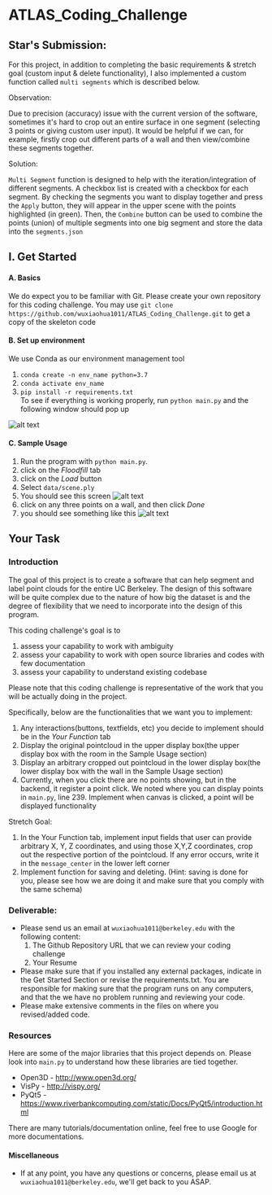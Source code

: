 # ATLAS_Coding_Challenge

## Star's Submission:
For this project, in addition to completing the basic requirements & stretch goal (custom input & delete functionality), I also implemented a custom function called `multi segments` which is described below.

Observation:

Due to precision (accuracy) issue with the current version of the software, sometimes it's hard to crop out an entire surface in one segment (selecting 3 points or giving custom user input). It would be helpful if we can, for example, firstly crop out different parts of a wall and then view/combine these segments together.

Solution:

`Multi Segment` function is designed to help with the iteration/integration of different segments. A checkbox list is created with a checkbox for each segment. By checking the segments you want to display together and press the `Apply` button, they will appear in the upper scene with the points highlighted (in green). Then, the `Combine` button can be used to combine the points (union) of multiple segments into one big segment and store the data into the `segments.json`

## I. Get Started
#### A. Basics
We do expect you to be familiar with Git. Please create your own repository for this coding challenge.
You may use 
`git clone https://github.com/wuxiaohua1011/ATLAS_Coding_Challenge.git` to get a copy of the skeleton code
#### B. Set up environment
We use Conda as our environment management tool
1. `conda create -n env_name python=3.7`
2. `conda activate env_name`
3. `pip install -r requirements.txt` \
To see if everything is working properly, run
`python main.py` and the following window should pop up

![alt text](./screenshots/startup_panel.png "startup_panel.png")

#### C. Sample Usage
1. Run the program with `python main.py`.
2. click on the *Floodfill* tab
3. click on the *Load* button
4. Select `data/scene.ply`
5. You should see this screen
![alt text](./screenshots/load.png "load.png")
6. click on any three points on a wall, and then click *Done*
7. you should see something like this
![alt text](./screenshots/floodfill.png "floodfill.png")

## Your Task
### Introduction
The goal of this project is to create a software that can help segment and label point clouds for the entire UC Berkeley. The design of this software will be quite complex due to the nature of how big the dataset is and the degree of flexibility that we need to incorporate into the design of this program. 

This coding challenge's goal is to 
1. assess your capability to work with ambiguity
2. assess your capability to work with open source libraries and codes with few documentation
3. assess your capability to understand existing codebase


Please note that this coding challenge is representative of the work that you will be actually doing in the project.

Specifically, below are the functionalities that we want you to implement:

1. Any interactions(buttons, textfields, etc) you decide to implement should be in the *Your Function* tab
2. Display the original pointcloud in the upper display box(the upper display box with the room in the Sample Usage section)
3. Display an arbitrary cropped out pointcloud in the lower display box(the lower display box with the wall in the Sample Usage section)
4. Currently, when you click there are no points showing, but in the backend, it register a point click. We noted where you can display points in `main.py`, line 239. Implement when canvas is clicked, a point will be displayed functionality 

Stretch Goal:
1. In the Your Function tab, implement input fields that user can provide arbitrary X, Y, Z coordinates, and using those X,Y,Z coordinates, crop out the respective portion of the pointcloud. If any error occurs, write it in the `message_center` in the lower left corner
2. Implement function for saving and deleting. (Hint: saving is done for you, please see how we are doing it and make sure that you comply with the same schema)

### Deliverable:
- Please send us an email at `wuxiaohua1011@berkeley.edu` with the following content:
    1. The Github Repository URL that we can review your coding challenge
    2. Your Resume
- Please make sure that if you installed any external packages, indicate in the Get Started Section or revise the requirements.txt. You are responsible for making sure that the program runs on any computers, and that the we have no problem running and reviewing your code.
- Please make extensive comments in the files on where you revised/added code.

### Resources
Here are some of the major libraries that this project depends on. Please look into `main.py` to understand how these libraries are tied together.
- Open3D - http://www.open3d.org/ 
- VisPy - http://vispy.org/
- PyQt5 - https://www.riverbankcomputing.com/static/Docs/PyQt5/introduction.html

There are many tutorials/documentation online, feel free to use Google for more documentations.

#### Miscellaneous
- If at any point, you have any questions or concerns, please email us at `wuxiaohua1011@berkeley.edu`, we'll get back to you ASAP.

